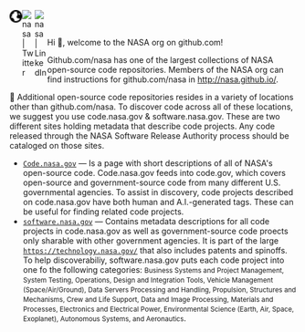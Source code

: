 [<img align="left" alt="https://nasa.gov/" width="22px" src="https://raw.githubusercontent.com/iconic/open-iconic/master/svg/globe.svg" />](http://justingosses.com/)
[<img align="left" alt="nasa | Twitter" width="22px" src="https://cdn.jsdelivr.net/npm/simple-icons@v3/icons/twitter.svg" />](https://twitter.com/nasa?lang=en)
[<img align="left" alt="nasa | LinkedIn" width="22px" src="https://cdn.jsdelivr.net/npm/simple-icons@v3/icons/linkedin.svg" />](https://www.linkedin.com/in/nasa/)


<br />
<br />

Hi :wave:, welcome to the NASA org on github.com! 

Github.com/nasa has one of the largest collections of NASA open-source code repositories. Members of the NASA org can find instructions for github.com/nasa in <a href="http://nasa.github.io/">http://nasa.github.io/</a>. 

🔭 Additional open-source code repositories resides in a variety of locations other than github.com/nasa. To discover code across all of these locations, we suggest you use code.nasa.gov & software.nasa.gov. These are two different sites holding metadata that describe code projects. Any code released through the NASA Software Release Authority process should be cataloged on those sites.

- [`Code.nasa.gov`](https://code.nasa.gov) &mdash; Is a page with short descriptions of all of NASA's open-source code. Code.nasa.gov feeds into code.gov, which covers open-source and government-source code from many different U.S. governmental agencies. To assist in discovery, code projects described on code.nasa.gov have both human and A.I.-generated tags. These can be useful for finding related code projects.
- [`software.nasa.gov`](https://software.nasa.gov) &mdash; Contains metadata descriptions for all code projects in code.nasa.gov as well as government-source code proects only sharable with other government agencies. It is part of the large [`https://technology.nasa.gov/`](https://technology.nasa.gov/) that also includes patents and spinoffs. To help discoverabiliy, software.nasa.gov puts each code project into one fo the following categories: <small>Business Systems and Project Management, System Testing, Operations, Design and Integration Tools, Vehicle Management (Space/Air/Ground), Data Servers Processing and Handling, Propulsion, Structures and Mechanisms, Crew and Life Support, Data and Image Processing, Materials and Processes, Electronics and Electrical Power, Environmental Science (Earth, Air, Space, Exoplanet), Autonomous Systems, and Aeronautics</small>.

<br />
<br />
